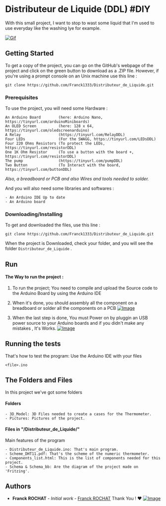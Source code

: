 # Distributeur de Liquide (DDL) #DIY

With this small project, I want to stop to wast some liquid that I'm used to use everyday like the washing lye for example.

[![Gif](https://i.ibb.co/Jyp52nw/IMG-7151.gif)](https://i.ibb.co/Jyp52nw/IMG-7151.gif)  

## Getting Started  
  
To get a copy of the project, you can go on the GitHub's webpage of the project and click on the green button to download as a .ZIP file. However, if you're using a prompt console on an Unix machine use this line :

```
git clone https://github.com/Franck1333/Distributeur_de_Liquide.git
```
  
### Prerequisites  
  
To use the project, you will need some Hardware :
  
```  
An Arduino Board		(here: Arduino Nano, https://tinyurl.com/arduinoMiniboards)
An OLED Screen 			(here: 128 x 64, https://tinyurl.com/oledscreenarduino)
A Relay					(https://tinyurl.com/RelayDDL)
Four LEDs 				(For the SWAGG, https://tinyurl.com/LEDsDDL)
Four 220 Ohms Resistors (To protect the LEDs, https://tinyurl.com/resistorDDL)
One 1K Ohm Resistor		(To use a button with the board +, https://tinyurl.com/resistorDDL)
The pump 				(https://tinyurl.com/pumpDDL)
Two Button				(To Interact with the board, https://tinyurl.com/buttonDDL)
```  
 *Also, a breadboard or PCB and also Wires and tools needed to solder.*
 
  And you will also need some libraries and softwares :

```
- An Arduino IDE Up to date
- An Arduino board
```

### Downloading/Installing
To get and downloaded the files, use this line : 
```
git clone https://github.com/Franck1333/Distributeur_de_Liquide.git
```
When the project is Downloaded, check your folder, and you will see the folder `Distributeur_de_Liquide` .

## Run
#### The Way to run the project :

 1. To run the project; You need to compile and upload the Source code
    to the Arduino Board by using the Arduino IDE

 2. When it's done, you should assembly all the component on a
    breadboard or solder all the components on a PCB
[![Image](https://i.ibb.co/BTjHXsG/Schema-bb.png)](https://i.ibb.co/BTjHXsG/Schema-bb.png)

 3. When the last step is done, You must Power on by pluggin an USB power source to your Arduino boards and if you didn't make any mistakes , It's Works.
[![Image](https://i.ibb.co/df8f1X8/IMG-7144.jpg)](https://i.ibb.co/df8f1X8/IMG-7144.jpg)

## Running the tests  
  
That's how to test the program:
Use the Arduino IDE with your files

    <file>.ino

## The Folders and Files

In this project we've got some folders

#### Folders
```
- 3D_Model: 3D Files needed to create a cases for the Thermometer.
- Pictures: Pictures of the project.
```
#### Files in "/Distributeur_de_Liquide/"

Main features of the program
```
- Distributeur_de_Liquide.ino: That's main program.
- Scheme_DHT11.pdf: That's the scheme of the numeric thermometer.
- Components_list.html: This is the list of components needed for this project.
- Schema & Schema_bb: Are the diagram of the project made on 'Fritzing'.
```

## Authors
-   **Franck ROCHAT**  -  _Initial work_  -  [Franck ROCHAT](https://github.com/Franck1333)  Thank You !  :heart:
[![Image](https://i.ibb.co/R2krN9k/IMG-7145.jpg)](https://i.ibb.co/R2krN9k/IMG-7145.jpg)
